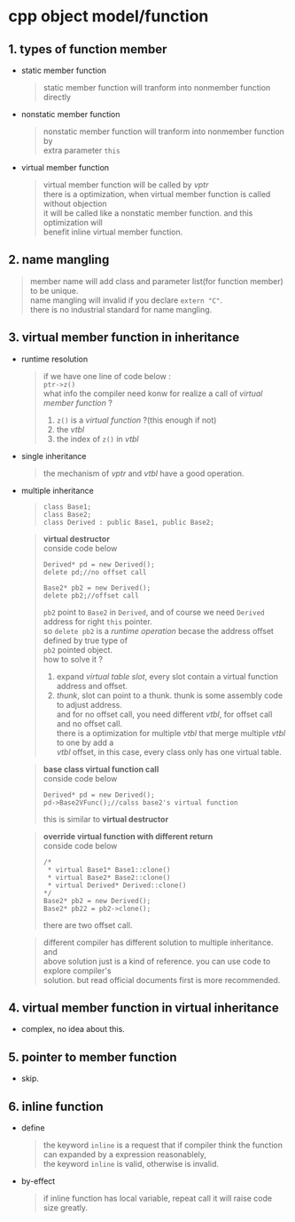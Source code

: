# cpp object model/function
## 1. types of function member
* static member function
    > static member function will tranform into nonmember function directly 

* nonstatic member function
    > nonstatic member function will tranform into nonmember function by  
    > extra parameter `this`

* virtual member function
    > virtual member function will be called by *vptr*  
    > there is a optimization, when virtual member function is called without objection  
    > it will be called like a nonstatic member function. and this optimization will  
    > benefit inline virtual member function.

## 2. name mangling
> member name will add class and parameter list(for function member) to be unique.  
> name mangling will invalid if you declare `extern "C"`.  
> there is no industrial standard for name mangling.

## 3. virtual member function in inheritance
* runtime resolution
    > if we have one line of code below :  
    > `ptr->z()`  
    > what info the compiler need konw for realize a call of *virtual member function* ?  
    > 1. `z()` is a *virtual function* ?(this enough if not)  
    > 2. the *vtbl*  
    > 3. the index of `z()` in *vtbl*

* single inheritance
    > the mechanism of *vptr* and *vtbl* have a good operation.

* multiple inheritance
    > ```
    > class Base1;
    > class Base2;
    > class Derived : public Base1, public Base2;
    > ```
    
    > **virtual destructor**  
    > conside code below  
    > ```
    > Derived* pd = new Derived();
    > delete pd;//no offset call
    > 
    > Base2* pb2 = new Derived();
    > delete pb2;//offset call
    > ```
    > `pb2` point to `Base2` in `Derived`, and of course we need `Derived` address for right `this` pointer.  
    > so `delete pb2` is a *runtime operation* becase the address offset defined by true type of  
    > `pb2` pointed object.  
    > how to solve it ?  
    > 1. expand *virtual table slot*, every slot contain a virtual function address and offset.  
    > 2. *thunk*, slot can point to a thunk. thunk is some assembly code to adjust address.  
    > and for no offset call, you need different *vtbl*, for offset call and no offset call.  
    > there is a optimization for multiple *vtbl* that merge multiple *vtbl* to one by add a  
    > *vtbl* offset, in this case, every class only has one virtual table.
    
    > **base class virtual function call**  
    > conside code below
    > ```
    > Derived* pd = new Derived();
    > pd->Base2VFunc();//calss base2's virtual function 
    > ```
    > this is similar to **virtual destructor**

    > **override virtual function with different return**  
    > conside code below  
    > ```
    > /*
    >  * virtual Base1* Base1::clone()
    >  * virtual Base2* Base2::clone()
    >  * virtual Derived* Derived::clone()
    > */
    > Base2* pb2 = new Derived();
    > Base2* pb22 = pb2->clone();
    > ```
    > there are two offset call.

    > different compiler has different solution to multiple inheritance. and  
    > above solution just is a kind of reference. you can use code to explore compiler's  
    > solution. but read official documents first is more recommended.

## 4. virtual member function in virtual inheritance
* complex, no idea about this.

## 5. pointer to member function
* skip.

## 6. inline function
* define
    > the keyword `inline` is a request that if compiler think the function can expanded by a expression reasonablely,  
    > the keyword `inline` is valid, otherwise is invalid.

* by-effect
    > if inline function has local variable, repeat call it will raise code size greatly.




